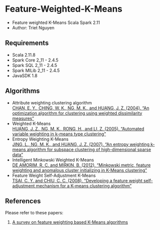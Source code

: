 # Feature-Weighted-K-Means
- Feature weighted K-Means Scala Spark 2.11
- Author: Triet Nguyen

## Requirements
- Scala 2.11.8
- Spark Core 2_11 - 2.4.5
- Spark SQL 2_11 - 2.4.5
- Spark MlLib 2_11 - 2.4.5
- JavaSDK 1.8

## Algorithms
- Attribute weighting clustering algorithm \
  [CHAN, E. Y., CHING, W. K., NG, M. K., and HUANG, J. Z. (2004). “An optimization algorithm for clustering using weighted dissimilarity measures”](https://www.sciencedirect.com/science/article/abs/pii/S0031320303004035)
- Weighted K-Means \
  [HUANG, J. Z., NG, M. K., RONG, H., and LI, Z. (2005). “Automated variable
  weighting in k-means type clustering”](https://ieeexplore.ieee.org/document/1407871)
- Entropy Weighting K-Means \
  [JING, L., NG, M. K., and HUANG, J. Z. (2007). “An entropy weighting k-means
  algorithm for subspace clustering of high-dimensional sparse data”](https://ieeexplore.ieee.org/document/4262534)
- Intelligent Minkowski Weighted K-Means \
  [DE AMORIM, R. C. and MIRKIN, B. (2012). “Minkowski metric, feature weighting
  and anomalous cluster initializing in K-Means clustering”](https://dl.acm.org/doi/10.1016/j.patcog.2011.08.012)
- Feature Weight Self-Adjustment K-Means \
  [TSAI, C. Y. and CHIU, C. C. (2008). “Developing a feature weight self-adjustment
  mechanism for a K-means clustering algorithm”](https://www.sciencedirect.com/science/article/abs/pii/S0167947308001552)

## References
Please refer to these papers:

1. [A survey on feature weighting based K-Means algorithms](https://arxiv.org/pdf/1601.03483.pdf)
